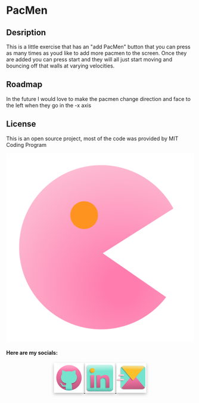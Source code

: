 # PacMen

## Desription

This is a little exercise that has an "add PacMen" button that you can press as many times as youd like to add more pacmen to the screen. Once they are added you can press start and they will all just start moving and bouncing off that walls at varying velocities. 

## Roadmap

In the future I would love to make the pacmen change direction and face to the left when they go in the -x axis

## License

This is an open source project, most of the code was provided by MIT Coding Program

<img src="PacMan1.png">

#### Here are my socials:

<p align="center">
<a href="https://github.com/adrigalle">
    <img style="filter: drop-shadow(0px 4px 4px rgba(0, 0, 0, 0.25));" size="350px" src="./icons/GitHub.svg"
</a>
<a href="https://www.linkedin.com/in/adriana-gallegos-a2a992159">
    <img style="filter: drop-shadow(0px 4px 4px rgba(0, 0, 0, 0.25));" size="350px" src="./icons/LinkedIn.svg"
</a>   
<a href="mailto:adriana.go1105@gmail.com">
    <img style="filter: drop-shadow(0px 4px 4px rgba(0, 0, 0, 0.25));" size="350px" src="./icons/Email.svg">
</a>

</p>
